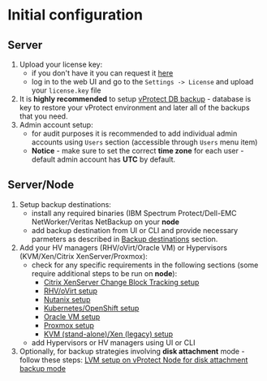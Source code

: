 # Initial configuration

## Server

1. Upload your license key:
   * if you don't have it you can request it [here](https://storware.eu/licenses/vprotect)
   * log in to the web UI and go to the `Settings -> License` and upload your `license.key` file
2. It is **highly recommended** to setup [vProtect DB backup](vprotect-db-backup.md) - database is key to restore your vProtect environment and later all of the backups that you need.
3. Admin account setup:
   * for audit purposes it is recommended to add individual admin accounts using `Users` section \(accessible through `Users` menu item\)
   * **Notice** - make sure to set the correct **time zone** for each user - default admin account has **UTC** by default.

## Server/Node

1. Setup backup destinations:
   * install any required binaries \(IBM Spectrum Protect/Dell-EMC NetWorker/Veritas NetBackup on your **node**
   * add backup destination from UI or CLI and provide necessary parmeters as described in [Backup destinations](../admin_webui_overview/admin_webui_bd.md) section.
2. Add your HV managers \(RHV/oVirt/Oracle VM\) or Hypervisors \(KVM/Xen/Citrix XenServer/Proxmox\):
   * check for any specific requirements in the following sections \(some require additional steps to be run on **node**\):
     * [Citrix XenServer Change Block Tracking setup](virtualization-platforms/setup_citrix_cbt.md)
     * [RHV/oVirt setup](virtualization-platforms/setup_rhv.md)
     * [Nutanix setup](virtualization-platforms/setup_nutanix.md)
     * [Kubernetes/OpenShift setup](virtualization-platforms/kubernetes-setup.md)
     * [Oracle VM setup](virtualization-platforms/setup_ovm.md)
     * [Proxmox setup](virtualization-platforms/setup_proxmox.md)
     * [KVM \(stand-alone\)/Xen \(legacy\) setup](virtualization-platforms/setup_kvm_xen.md)
   * add Hypervisors or HV managers using UI or CLI
3. Optionally, for backup strategies involving **disk attachment** mode - follow these steps: [LVM setup on vProtect Node for disk attachment backup mode](setup_lvm.md)

